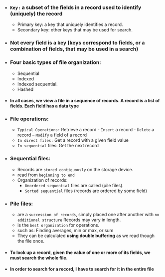 - ### `Key:` a subset of the fields in a record used to identify (uniquely) the record
  - Primary key: a key that uniquely identifies a record.
  - Secondary key: other keys that may be used for search.

- ### Not every field is a key (keys correspond to fields, or a combination of fields, that may be used in a search)
- ### Four basic types of file organization:
  - Sequential
  - Indexed
  - Indexed sequential.
  - Hashed

- #### In all cases, we view a file in a sequence of records. A record is a list of fields. Each field has a data type
- ### File operations:
  - `Typical Operations:` Retrieve a record - `Insert` a record - `Delete` a record – `Modify` a field of a record
  -  `In direct files:` Get a record with a given field value
  -  `In sequential` files: Get the next record

- ### Sequential files:
   - Records are `stored contiguously` on the storage device.
   - read from `beginning to end`
   - Organization of records:
     - `Unordered sequential` files are called (pile files).
     - `Sorted sequential` files (records are ordered by some field)

- ### Pile files:
  - are a `succession of records`, simply placed one after another with `no additional structure` Records may vary in length.
  - is the `best organization` for operations.
  - such as: Finding averages, min or max, or sum
  - They can be calculated **using double buffering** as we read though the file once.

- #### To look up a record, given the value of one or more of its fields, we must search the whole file.
- #### In order to search for a record, I have to search for it in the entire file









